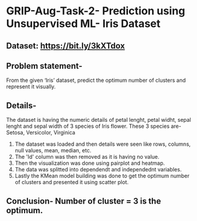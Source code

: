 # GRIP-Aug-Task-2- Prediction using Unsupervised ML- Iris Dataset
## Dataset: https://bit.ly/3kXTdox

## Problem statement-
From the given ‘Iris’ dataset, predict the optimum number of clusters and represent it visually.

## Details-
The dataset is having the numeric details of petal lenght, petal widht, sepal lenght and sepal width of 3 species of Iris flower. These 3 species are- Setosa, Versicolor, Virginica
1. The dataset was loaded and then details were seen like rows, columns, null values, mean, median, etc.
2. The 'Id' column was then removed as it is having no value.
3. Then the visualization was done using pairplot and heatmap.
4. The data was splitted into dependendt and independednt variables.
5. Lastly the KMean model building was done to get the optimum number of clusters and presented it using scatter plot.

## Conclusion- Number of cluster = 3 is the optimum.
